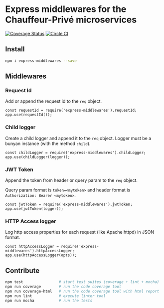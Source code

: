 # Express middlewares for the Chauffeur-Privé microservices

[![Coverage Status](https://coveralls.io/repos/github/transcovo/express-middlewares/badge.svg?branch=master)](https://coveralls.io/github/transcovo/express-middlewares?branch=master)
[![Circle CI](https://circleci.com/gh/transcovo/express-middlewares/tree/master.svg?style=svg)](https://circleci.com/gh/transcovo/express-middlewares/tree/master)

## Install

```sh
npm i express-middlewares --save
```
## Middlewares

### Request Id

Add or append the request id to the `req` object.

```
const requestId = require('express-middlewares').requestId;
app.use(requestId());
```

### Child logger

Create a child logger and append it to the `req` object. Logger must be a bunyan instance (with the method `child`).

```
const childLogger = require('express-middlewares').childLogger;
app.use(childLogger(logger));
```

### JWT Token

Append the token from header or query param to the `req` object.

Query param format is `token=<mytoken>` and header format is `Authorization: Bearer <mytoken>`.  

```
const jwtToken = require('express-middlewares').jwtToken;
app.use(jwtToken(logger));
```

### HTTP Access logger

Log http access properties for each request (like Apache httpd) in JSON format.

```
const httpAccessLogger = require('express-middlewares').httpAccessLogger;
app.use(httpAccessLogger(opts));
```

## Contribute

```sh
npm test                # start test suites (coverage + lint + mocha)
npm run coverage        # run the code coverage tool
npm run coverage-html   # run the code coverage tool with html report
npm run lint            # execute linter tool
npm run mocha           # run the tests
```
